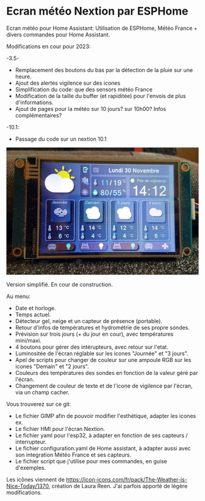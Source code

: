 # Ecran météo Nextion par ESPHome
Ecran météo pour Home Assistant: Utilisation de ESPHome, Météo France + divers commandes pour Home Assistant.

Modifications en cour pour 2023:

-3.5-
- Remplacement des boutons du bas par la détection de la pluie sur une heure.
- Ajout des alertes vigilence sur des icones
- Simplification du code: que des sensors météo France
- Modification de la taille du buffer (et rapiditée) pour l'envois de plus d'informations.
- Ajout de pages pour la météo sur 10 jours? sur 10h00? Infos complémentaires?

-10.1:
- Passage du code sur un nextion 10.1

![](/20201123_122256.jpg)

Version simplifié. En cour de construction.

Au menu:
- Date et horloge.
- Temps actuel.
- Détecteur gel, neige et un capteur de présence (portable).
- Retour d'infos de températures et hydrométrie de ses propre sondes.
- Prévision sur trois jours (+ du jour en cour), avec températures mini/maxi.
- 4 boutons pour gérer des intérupteurs, avec retour sur l'etat.
- Luminositée de l'écran réglable sur les icones "Journée" et "3 jours".
- Apel de scripts pour changer de couleur sur une ampoule RGB sur les icones "Demain" et "2 jours".
- Couleurs des températures des sondes en fonction de la valeur géré par l'écran.
- Changement de couleur de texte et de l'icone de vigilence par l'écran, via un champ cacher.

Vous trouverez sur ce git:
- Le fichier GIMP afin de pouvoir modifier l'esthétique, adapter les icones ex.
- Le fichier HMI pour l'écran Nextion.
- Le fichier yaml pour l'esp32, à adapter en fonction de ses capteurs / interrupteur.
- Le fichier configuration.yaml de Home assistant, à adapter aussi avec son integration Météo France et ses capteurs.
- Le fichier script que j'utilise pour mes commandes, en guise d'exemples.

Les icônes viennent de https://icon-icons.com/fr/pack/The-Weather-is-Nice-Today/1370, création de Laura Reen. J'ai parfois apporté de légère modifications.
